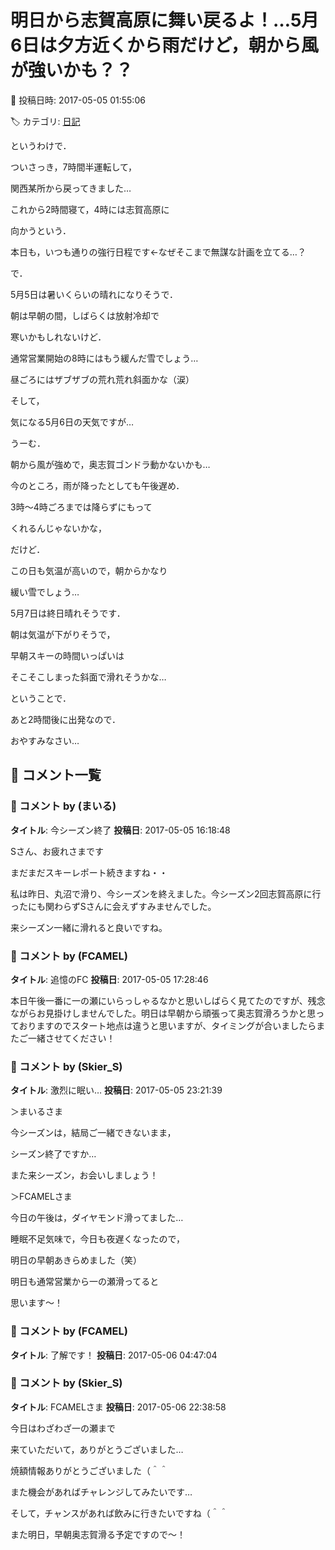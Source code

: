 # 明日から志賀高原に舞い戻るよ！…5月6日は夕方近くから雨だけど，朝から風が強いかも？？

📅 投稿日時: 2017-05-05 01:55:06

🏷️ カテゴリ: [日記](cc4b5682fb7b8b144980957a978653fb0.md)

というわけで．


ついさっき，7時間半運転して，


関西某所から戻ってきました…





これから2時間寝て，4時には志賀高原に


向かうという．


本日も，いつも通りの強行日程です←なぜそこまで無謀な計画を立てる…？





で．


5月5日は暑いくらいの晴れになりそうで．


朝は早朝の間，しばらくは放射冷却で


寒いかもしれないけど．


通常営業開始の8時にはもう緩んだ雪でしょう…


昼ごろにはザブザブの荒れ荒れ斜面かな（涙）





そして，


気になる5月6日の天気ですが…


うーむ．


朝から風が強めで，奥志賀ゴンドラ動かないかも…


今のところ，雨が降ったとしても午後遅め．


3時～4時ごろまでは降らずにもって


くれるんじゃないかな，


だけど．


この日も気温が高いので，朝からかなり


緩い雪でしょう…





5月7日は終日晴れそうです．


朝は気温が下がりそうで，


早朝スキーの時間いっぱいは


そこそこしまった斜面で滑れそうかな…





ということで．


あと2時間後に出発なので．


おやすみなさい…

## 💬 コメント一覧

### 💬 コメント by (まいる)
**タイトル**: 今シーズン終了
**投稿日**: 2017-05-05 16:18:48

Sさん、お疲れさまです

まだまだスキーレポート続きますね・・

私は昨日、丸沼で滑り、今シーズンを終えました。今シーズン2回志賀高原に行ったにも関わらずSさんに会えずすみませんでした。

来シーズン一緒に滑れると良いですね。

### 💬 コメント by (FCAMEL)
**タイトル**: 追憶のFC
**投稿日**: 2017-05-05 17:28:46

本日午後一番に一の瀬にいらっしゃるなかと思いしばらく見てたのですが、残念ながらお見掛けしませんでした。明日は早朝から頑張って奥志賀滑ろうかと思っておりますのでスタート地点は違うと思いますが、タイミングが合いましたらまたご一緒させてください！

### 💬 コメント by (Skier_S)
**タイトル**: 激烈に眠い…
**投稿日**: 2017-05-05 23:21:39

＞まいるさま

今シーズンは，結局ご一緒できないまま，

シーズン終了ですか…

また来シーズン，お会いしましょう！



＞FCAMELさま

今日の午後は，ダイヤモンド滑ってました…

睡眠不足気味で，今日も夜遅くなったので，

明日の早朝あきらめました（笑）

明日も通常営業から一の瀬滑ってると

思います～！

### 💬 コメント by (FCAMEL)
**タイトル**: 了解です！
**投稿日**: 2017-05-06 04:47:04



### 💬 コメント by (Skier_S)
**タイトル**: FCAMELさま
**投稿日**: 2017-05-06 22:38:58

今日はわざわざ一の瀬まで

来ていただいて，ありがとうございました…

焼額情報ありがとうございました（＾＾

また機会があればチャレンジしてみたいです…

そして，チャンスがあれば飲みに行きたいですね（＾＾



また明日，早朝奥志賀滑る予定ですので～！

